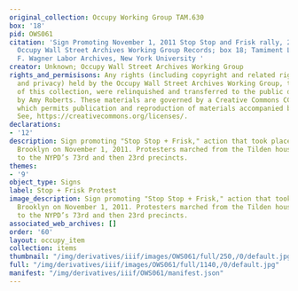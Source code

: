 ```yaml
---
original_collection: Occupy Working Group TAM.630
box: '18'
pid: OWS061
citation: 'Sign Promoting November 1, 2011 Stop Stop and Frisk rally, 2011; TAM.630
  Occupy Wall Street Archives Working Group Records; box 18; Tamiment Library/Robert
  F. Wagner Labor Archives, New York University '
creator: Unknown; Occupy Wall Street Archives Working Group
rights_and_permisisons: Any rights (including copyright and related rights to publicity
  and privacy) held by the Occupy Wall Street Archives Working Group, the creator
  of this collection, were relinquished and transferred to the public domain in 2013
  by Amy Roberts. These materials are governed by a Creative Commons CC0 license,
  which permits publication and reproduction of materials accompanied by full attribution.
  See, https://creativecommons.org/licenses/.
declarations:
- '12'
description: Sign promoting "Stop Stop + Frisk," action that took place in Brownsville,
  Brooklyn on November 1, 2011. Protesters marched from the Tilden housing projects
  to the NYPD’s 73rd and then 23rd precincts.
themes:
- '9'
object_type: Signs
label: Stop + Frisk Protest
image_description: Sign promoting "Stop Stop + Frisk," action that took place in Brownsville,
  Brooklyn on November 1, 2011. Protesters marched from the Tilden housing projects
  to the NYPD’s 73rd and then 23rd precincts.
associated_web_archives: []
order: '60'
layout: occupy_item
collection: items
thumbnail: "/img/derivatives/iiif/images/OWS061/full/250,/0/default.jpg"
full: "/img/derivatives/iiif/images/OWS061/full/1140,/0/default.jpg"
manifest: "/img/derivatives/iiif/OWS061/manifest.json"
---
```

